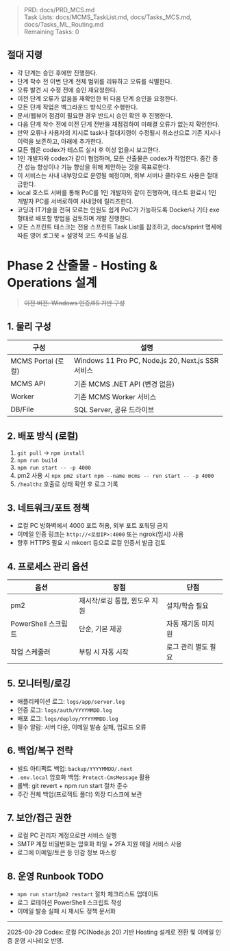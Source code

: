 > PRD: docs/PRD_MCS.md  
> Task Lists: docs/MCMS_TaskList.md, docs/Tasks_MCS.md, docs/Tasks_ML_Routing.md  
> Remaining Tasks: 0

## 절대 지령
- 각 단계는 승인 후에만 진행한다.
- 단계 착수 전 이번 단계 전체 범위를 리뷰하고 오류를 식별한다.
- 오류 발견 시 수정 전에 승인 재요청한다.
- 이전 단계 오류가 없음을 재확인한 뒤 다음 단계 승인을 요청한다.
- 모든 단계 작업은 백그라운드 방식으로 수행한다.
- 문서/웹뷰어 점검이 필요한 경우 반드시 승인 확인 후 진행한다.
- 다음 단계 착수 전에 이전 단계 전반을 재점검하여 미해결 오류가 없는지 확인한다.
- 만약 오류나 사용자의 지시로 task나 절대지령이 수정될시 취소선으로 기존 지시나 이력을 보존하고, 아래에 추가한다.
- 모든 웹은 codex가 테스트 실시 후 이상 없을시 보고한다.
- 1인 개발자와 codex가 같이 협업하며, 모든 산출물은 codex가 작업한다. 중간 중간 성능 향상이나 기능 향상을 위해 제안하는 것을 목표로한다.
- 이 서비스는 사내 내부망으로 운영될 예정이며, 외부 서버나 클라우드 사용은 절대 금한다.
- local 호스트 서버를 통해 PoC를 1인 개발자와 같이 진행하며, 테스트 완료시 1인 개발자 PC를 서버로하여 사내망에 릴리즈한다.
- 코딩과 IT기술을 전혀 모르는 인원도 쉽게 PoC가 가능하도록 Docker나 기타 exe 형태로 배포할 방법을 검토하며 개발 진행한다.
- 모든 스프린트 태스크는 전용 스프린트 Task List를 참조하고, docs/sprint 명세에 따른 영어 로그북 + 설명적 코드 주석을 남김.
# Phase 2 산출물 - Hosting & Operations 설계
> ~~이전 버전: Windows 인증/IIS 기반 구성~~

## 1. 물리 구성
| 구성 | 설명 |
|---|---|
| MCMS Portal (로컬) | Windows 11 Pro PC, Node.js 20, Next.js SSR 서비스 |
| MCMS API | 기존 MCMS .NET API (변경 없음) |
| Worker | 기존 MCMS Worker 서비스 |
| DB/File | SQL Server, 공유 드라이브 |

## 2. 배포 방식 (로컬)
1. `git pull` → `npm install`
2. `npm run build`
3. `npm run start -- -p 4000`
4. pm2 사용 시 `npx pm2 start npm --name mcms -- run start -- -p 4000`
5. `/healthz` 호출로 상태 확인 후 로그 기록

## 3. 네트워크/포트 정책
- 로컬 PC 방화벽에서 4000 포트 허용, 외부 포트 포워딩 금지
- 이메일 인증 링크는 `http://<로컬IP>:4000` 또는 ngrok(임시) 사용
- 향후 HTTPS 필요 시 mkcert 등으로 로컬 인증서 발급 검토

## 4. 프로세스 관리 옵션
| 옵션 | 장점 | 단점 |
|---|---|---|
| pm2 | 재시작/로깅 통합, 윈도우 지원 | 설치/학습 필요 |
| PowerShell 스크립트 | 단순, 기본 제공 | 자동 재기동 미지원 |
| 작업 스케줄러 | 부팅 시 자동 시작 | 로그 관리 별도 필요 |

## 5. 모니터링/로깅
- 애플리케이션 로그: `logs/app/server.log`
- 인증 로그: `logs/auth/YYYYMMDD.log`
- 배포 로그: `logs/deploy/YYYYMMDD.log`
- 필수 알람: 서버 다운, 이메일 발송 실패, 업로드 오류

## 6. 백업/복구 전략
- 빌드 아티팩트 백업: `backup/YYYYMMDD/.next`
- `.env.local` 암호화 백업: `Protect-CmsMessage` 활용
- 롤백: git revert + npm run start 절차 준수
- 주간 전체 백업(프로젝트 폴더) 외장 디스크에 보관

## 7. 보안/접근 권한
- 로컬 PC 관리자 계정으로만 서비스 실행
- SMTP 계정 비밀번호는 암호화 파일 + 2FA 지원 메일 서비스 사용
- 로그에 이메일/토큰 등 민감 정보 마스킹

## 8. 운영 Runbook TODO
- `npm run start`/`pm2 restart` 절차 체크리스트 업데이트
- 로그 로테이션 PowerShell 스크립트 작성
- 이메일 발송 실패 시 재시도 정책 문서화

---
2025-09-29 Codex: 로컬 PC(Node.js 20) 기반 Hosting 설계로 전환 및 이메일 인증 운영 시나리오 반영.

